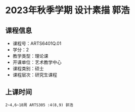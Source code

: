 # 2023年秋季学期 设计素描 郭浩






## 课程信息

- 课程号：ARTS6401Q.01
- 学分：2
- 教学类型：理论课
- 开课单位：艺术教学中心
- 课程类别：硕士
- 课程层次：研究生课程

## 上课时间

```
2~4,6~18周 ARTS305 :4(8,9) 郭浩
```

